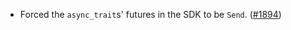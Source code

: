 - Forced the `async_trait`s' futures in the SDK to be `Send`.
  ([\#1894](https://github.com/anoma/namada/pull/1894))